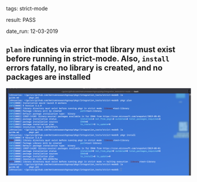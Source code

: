 tags: strict-mode

result: PASS

date_run: 12-03-2019

## `plan` indicates via error that library must exist before running in strict-mode. Also, `install` errors fatally, no library is created, and no packages are installed

![output](output.png)
